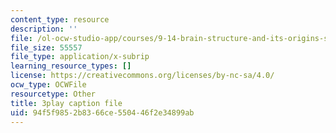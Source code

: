 ```yaml
---
content_type: resource
description: ''
file: /ol-ocw-studio-app/courses/9-14-brain-structure-and-its-origins-spring-2014/94f5f9852b8366ce550446f2e34899ab_555140.srt
file_size: 55557
file_type: application/x-subrip
learning_resource_types: []
license: https://creativecommons.org/licenses/by-nc-sa/4.0/
ocw_type: OCWFile
resourcetype: Other
title: 3play caption file
uid: 94f5f985-2b83-66ce-5504-46f2e34899ab
---
```

